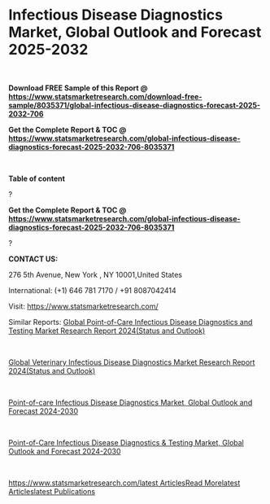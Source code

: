 <h1>Infectious Disease Diagnostics Market, Global Outlook and Forecast 2025-2032</h1><br/><p><strong>Download FREE Sample of this Report @ <a href="https://www.statsmarketresearch.com/download-free-sample/8035371/global-infectious-disease-diagnostics-forecast-2025-2032-706">https://www.statsmarketresearch.com/download-free-sample/8035371/global-infectious-disease-diagnostics-forecast-2025-2032-706</a></strong></p>
 
 
 
 <div><b>Get the Complete Report & TOC @ <a href="https://www.statsmarketresearch.com/global-infectious-disease-diagnostics-forecast-2025-2032-706-8035371">https://www.statsmarketresearch.com/global-infectious-disease-diagnostics-forecast-2025-2032-706-8035371</a></b></div>
 
 
 
 <p><br />
 
 <b>Table of content</b></p>
 
 
 
 <p>? </p>
 
 
 
 <div><b>Get the Complete Report & TOC @ <a href="https://www.statsmarketresearch.com/global-infectious-disease-diagnostics-forecast-2025-2032-706-8035371">https://www.statsmarketresearch.com/global-infectious-disease-diagnostics-forecast-2025-2032-706-8035371</a></b></div>
 
 
 
 <p>? </p>
 
 
 
 <p><b>CONTACT US:</b><br />
 
 276 5th Avenue, New York , NY 10001,United States<br />
 
 International: (+1) 646 781 7170 / +91 8087042414<br />
 
 Visit: <a href="https://www.statsmarketresearch.com/">https://www.statsmarketresearch.com/</a><br />
 
 Similar Reports: <a href="https://www.statsmarketresearch.com/global-infectious-disease-diagnostics-forecast-2025-2032-706-8035371">Global Point-of-Care Infectious Disease Diagnostics and Testing Market Research Report 2024(Status and Outlook)</a><br />
 
 <br />
 
 <a href="https://www.statsmarketresearch.com/global-infectious-disease-diagnostics-forecast-2025-2032-706-8035371">Global Veterinary Infectious Disease Diagnostics Market Research Report 2024(Status and Outlook)</a><br />
 
 <br />
 
 <a href="https://www.statsmarketresearch.com/global-infectious-disease-diagnostics-forecast-2025-2032-706-8035371">Point-of-care Infectious Disease Diagnostics Market, Global Outlook and Forecast 2024-2030</a><br />
 
 <br />
 
 <a href="https://www.statsmarketresearch.com/global-infectious-disease-diagnostics-forecast-2025-2032-706-8035371">Point-of-Care Infectious Disease Diagnostics & Testing Market, Global Outlook and Forecast 2024-2030</a><br />
 
 <br />
 
 <a href="https://gyeongbokgung.com">https://www.statsmarketresearch.com/</a><a href="https://hallyeomaritime.com">latest Articles</a><a href="https://jingwansa.com">Read More</a><a href="https://nguoiviet.jp/">latest Articles</a><a href="https://www.intelmarketresearch.com/">latest Publications</a></p>